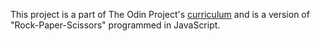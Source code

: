 This project is a part of The Odin Project's [curriculum](https://www.theodinproject.com/courses/web-development-101/lessons/rock-paper-scissors) and is a version of "Rock-Paper-Scissors" programmed in JavaScript. 
